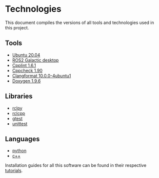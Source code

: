 # Technologies

This document compiles the versions of all tools and technologies used in this project.

## Tools

- [Ubuntu 20.04](https://releases.ubuntu.com/focal/)
- [ROS2 Galactic desktop](http://docs.ros.org/en/galactic/Installation/Ubuntu-Install-Debians.html)
- [Cpplint 1.6.1](https://github.com/cpplint/cpplint)
- [Cppcheck 1.90](https://cppcheck.sourceforge.io/)
- [Clangformat 10.0.0-4ubuntu1](https://clang.llvm.org/docs/ClangFormat.html)
- [Doxygen 1.9.6](https://doxygen.nl/download.html)

## Libraries

- [rclpy](https://docs.ros2.org/foxy/api/rclpy/index.html)
- [rclcpp](https://docs.ros2.org/latest/api/rclcpp/)
- [gtest](https://google.github.io/googletest/)
- [unittest](https://docs.python.org/3/library/unittest.html)

## Languages

- [python](https://www.python.org/)
- [c++](https://cplusplus.com/)

Installation guides for all this software can be found in their respective [tutorials](./tutorials/).